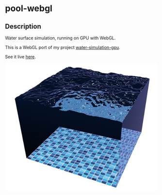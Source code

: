 # pool-webgl

## Description
Water surface simulation, running on GPU with WebGL.

This is a WebGL port of my project [water-simulation-gpu](https://github.com/piellardj/water-simulation-gpu).

See it live [here](https://piellardj.github.io/pool-webgl/?page%3Acanvas%3Afullscreen=true&page%3Acanvas%3Asidepane=true).

![Illustration](src/readme/illustration.jpg)
